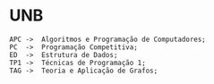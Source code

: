 # UNB

    APC ->  Algoritmos e Programação de Computadores;
    PC  ->  Programação Competitiva;
    ED  ->  Estrutura de Dados;
    TP1 ->  Técnicas de Programação 1;
    TAG ->  Teoria e Aplicação de Grafos;
